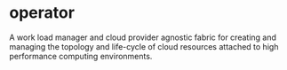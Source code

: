 # operator
A work load manager and cloud provider agnostic fabric for creating and managing the topology and life-cycle of cloud resources attached to high performance computing environments.
